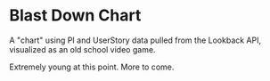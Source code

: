 # Blast Down Chart

A "chart" using PI and UserStory data pulled from the Lookback API, visualized as an old school video game.
  
Extremely young at this point. More to come.



